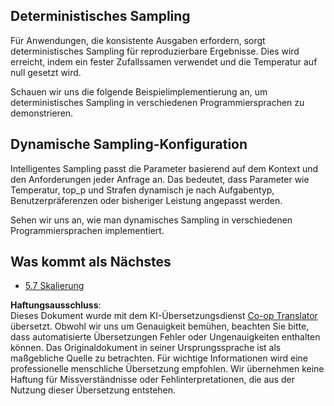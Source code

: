 <!--
CO_OP_TRANSLATOR_METADATA:
{
  "original_hash": "3cb0da3badd51d73ab78ebade2827d98",
  "translation_date": "2025-07-14T02:18:33+00:00",
  "source_file": "05-AdvancedTopics/mcp-sampling/README.md",
  "language_code": "de"
}
-->
## Deterministisches Sampling

Für Anwendungen, die konsistente Ausgaben erfordern, sorgt deterministisches Sampling für reproduzierbare Ergebnisse. Dies wird erreicht, indem ein fester Zufallssamen verwendet und die Temperatur auf null gesetzt wird.

Schauen wir uns die folgende Beispielimplementierung an, um deterministisches Sampling in verschiedenen Programmiersprachen zu demonstrieren.

## Dynamische Sampling-Konfiguration

Intelligentes Sampling passt die Parameter basierend auf dem Kontext und den Anforderungen jeder Anfrage an. Das bedeutet, dass Parameter wie Temperatur, top_p und Strafen dynamisch je nach Aufgabentyp, Benutzerpräferenzen oder bisheriger Leistung angepasst werden.

Sehen wir uns an, wie man dynamisches Sampling in verschiedenen Programmiersprachen implementiert.

## Was kommt als Nächstes

- [5.7 Skalierung](../mcp-scaling/README.md)

**Haftungsausschluss**:  
Dieses Dokument wurde mit dem KI-Übersetzungsdienst [Co-op Translator](https://github.com/Azure/co-op-translator) übersetzt. Obwohl wir uns um Genauigkeit bemühen, beachten Sie bitte, dass automatisierte Übersetzungen Fehler oder Ungenauigkeiten enthalten können. Das Originaldokument in seiner Ursprungssprache ist als maßgebliche Quelle zu betrachten. Für wichtige Informationen wird eine professionelle menschliche Übersetzung empfohlen. Wir übernehmen keine Haftung für Missverständnisse oder Fehlinterpretationen, die aus der Nutzung dieser Übersetzung entstehen.